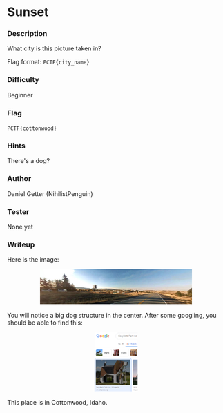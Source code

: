 # Sunset

### Description
What city is this picture taken in?

Flag format: `PCTF{city_name}`

### Difficulty
Beginner

### Flag
`PCTF{cottonwood}`

### Hints
There's a dog?

### Author
Daniel Getter (NihilistPenguin)

### Tester
None yet

### Writeup

Here is the image:

<p align="center"><img src="sunset.png" width=70%  height=70%></p>

You will notice a big dog structure in the center. After some googling, you should be able to find this: 
<p align="center"><img src="https://github.com/MasonCompetitiveCyber/PatriotCTF2022-Public/raw/main/writeup-images/dog.png" width=20%  height=20%></p>

This place is in Cottonwood, Idaho.
